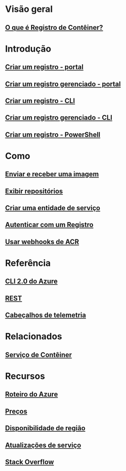 # Visão geral

## [O que é Registro de Contêiner?](container-registry-intro.md)

# Introdução
## [Criar um registro - portal](container-registry-get-started-portal.md)
## [Criar um registro gerenciado - portal](container-registry-managed-get-started-portal.md)
## [Criar um registro - CLI](container-registry-get-started-azure-cli.md)
## [Criar um registro gerenciado - CLI](container-registry-managed-get-started-azure-cli.md)
## [Criar um registro - PowerShell](container-registry-get-started-powershell.md)

# Como

## [Enviar e receber uma imagem](container-registry-get-started-docker-cli.md)
## [Exibir repositórios](container-registry-repositories.md)
## [Criar uma entidade de serviço](../azure-resource-manager/resource-group-create-service-principal-portal.md?toc=%2fazure%2fcontainer-registry%2ftoc.json)
## [Autenticar com um Registro](container-registry-authentication.md)
## [Usar webhooks de ACR](./container-registry-webhook.md)

# Referência

## [CLI 2.0 do Azure](/cli/azure/acr)
## [REST](/rest/api/containerregistry)
## [Cabeçalhos de telemetria](container-registry-headers.md)

# Relacionados

## [Serviço de Contêiner](/azure/container-service/)

# Recursos
## [Roteiro do Azure](https://azure.microsoft.com/roadmap/?category=containers)
## [Preços](https://azure.microsoft.com/pricing/details/container-registry/)
## [Disponibilidade de região](https://azure.microsoft.com/regions/services/)
## [Atualizações de serviço](https://azure.microsoft.com/en-us/updates/?product=container-registry&updatetype=&platform=)
## [Stack Overflow](http://stackoverflow.com/questions/tagged/azure-container-registry)
